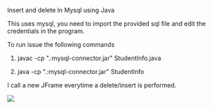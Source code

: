 Insert and delete In Mysql using Java

This uses mysql, you need to import the provided sql file and edit the credentials in the program.

To run issue the following commands

1. javac -cp ".:mysql-connector.jar" StudentInfo.java

2. java -cp ".:mysql-connector.jar" StudentInfo

I call a new JFrame everytime a delete/insert is performed. 


<img src=“https://github.com/darklightcoder/jdbc/blob/main/screen.jpg”>
